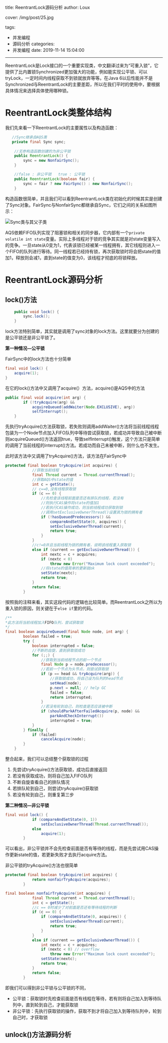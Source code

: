 title: ReentrantLock源码分析
author: Loux

cover: /img/post/25.jpg

tags:

  - 并发编程
  - 源码分析
categories:
  - 并发编程
date: 2019-11-14 15:04:00

---

ReentrantLock是Lock接口的一个重要实现类，中文翻译过来为“可重入锁”，它提供了比内置锁Synchronized更加强大的功能，例如能实现公平锁、可以tryLock，一定时间内线程获取不到锁就放弃等等。在Java 6以后性能并不是Synchronized与ReentrantLock的主要差距，所以在我们平时的使用中，要根据具体情况来选择具体使用哪种锁。

# ReentrantLock类整体结构

我们先来看一下ReentrantLock的主要属性以及构造函数：

```java
   //Sync继承自AQS类 
   private final Sync sync;
    
    //无参构造函数创建的为非公平锁
    public ReentrantLock() {
        sync = new NonfairSync();
    }

    //false : 非公平锁   true : 公平锁 
    public ReentrantLock(boolean fair) {
        sync = fair ? new FairSync() : new NonfairSync();
    }
```

构造函数很简单，并且我们可以看到ReentrantLock类在初始化的时候其实是创建了Sync对象。FairSync与NonfairSync都继承自Sync，它们之间的关系如图所示：

![Sync类与其父子类](/images/image-20191114155322309.png)

AQS依赖FIFO队列实现了阻塞锁和相关的同步器，它内部有一个`private volatile int state`变量。实际上多线程对于锁的竞争其实就是对state变量写入的竞争。一旦state从0变为1，代表该锁已经被某一线程拥有，其它线程则进入一个FIFO的队列进行等待。同一线程若已经持有锁，再次获取锁时将会把state的值加1，释放则会减1，直到state的值变为0，该线程才彻底的将锁释放。

# ReentrantLock源码分析

## lock()方法

```java
    public void lock() {
        sync.lock();
    }
```

lock方法特别简单，其实就是调用了sync对象的lock方法。这里就要分为创建的是公平锁还是非公平锁了。

<b>第一种情况—公平锁</b>

FairSync中的lock方法也十分简单

```java
final void lock() {
    acquire(1);
}
```

在它的lock()方法中又调用了acquire(）方法，acquire()是AQS中的方法

```java
public final void acquire(int arg) {
        if (!tryAcquire(arg) &&
            acquireQueued(addWaiter(Node.EXCLUSIVE), arg))
            selfInterrupt();
    }
```

先执行tryAcquire()方法获取锁，若失败则调用addWaiter()方法将当前线程线程包装为一个Node节点加入FIFO队列中等待尝试获取锁，若成功并导致自己被中断则acquireQueued()方法返回true，导致selfInterrupt()触发，这个方法只是简单的调用了当前线程的interrupt()方法。若成功而自己未被中断，则什么也不发生。

此时该方法中又调用了tryAcquire()方法，该方法在FairSync中

```java
protected final boolean tryAcquire(int acquires) {
            //获取当前线程
            final Thread current = Thread.currentThread();
            //获取AQS中state的值
            int c = getState();
            // c==0,没有线程获取锁
            if (c == 0) {
                //先检查该线程前面是否还有排队的线程，若没有
                //则执行CAS操作将state的值加1
                //若执行CAS操作成功，则当前线程成功获取到锁
                //调用setExclusiveOwnerThread()设置其为锁的拥有者
                if (!hasQueuedPredecessors() &&
                    compareAndSetState(0, acquires)) {
                    setExclusiveOwnerThread(current);
                    return true;
                }
            }
            //c!=0并且当前线程为锁的拥有者，说明该线程重入获取锁
            else if (current == getExclusiveOwnerThread()) {
                int nextc = c + acquires;
                if (nextc < 0)
                    throw new Error("Maximum lock count exceeded");
                //将state的值简单的更新就ok
                setState(nextc);
                return true;
            }
            return false;
        }
```

按照我的注释来看，其实这段代码的逻辑也比较简单。而ReentrantLock之所以为重入锁的原因，则关键在于`else if`里的代码。

```java
/**
*此方法将当前线程加入FIFO队列，尝试获取锁
*/
final boolean acquireQueued(final Node node, int arg) {
        boolean failed = true;
        try {
            boolean interrupted = false;
            //不断的自旋，直到获取锁成功
            for (;;) {
                //获取到当前线程节点的前一个节点
                final Node p = node.predecessor();
                //若前一个节点为头节点，则尝试获取锁
                if (p == head && tryAcquire(arg)) {
                    //获取锁成功，将自己设为队列的head节点
                    setHead(node);
                    p.next = null; // help GC
                    failed = false;
                    return interrupted;
                }
                //若没有轮到自己，则检查是否应该被中断
                if (shouldParkAfterFailedAcquire(p, node) &&
                    parkAndCheckInterrupt())
                    interrupted = true;
            }
        } finally {
            if (failed)
                cancelAcquire(node);
        }
    }
```

整合起来，我们可以总结整个获取锁的过程

1. 先尝试tryAcquire()方法获取锁，成功后直接返回
2. 若没有获取成功，则将自己加入FIFO队列
3. 不断自旋查看自己的排队情况
4. 若排队轮到自己，则尝试tryAcquire()获取锁
5. 若没有轮到自己，则重复第三步

<b>第二种情况—非公平锁</b>

```java
final void lock() {
            if (compareAndSetState(0, 1))
                setExclusiveOwnerThread(Thread.currentThread());
            else
                acquire(1);
        }
```

可以看出，非公平锁并不会先检查前面是否有等待的线程，而是先尝试用CAS操作更新state的值，若更新失败才去执行acquire方法。

非公平锁的tryAcquire()方法也很简单

```java
protected final boolean tryAcquire(int acquires) {
            return nonfairTryAcquire(acquires);
        }

final boolean nonfairTryAcquire(int acquires) {
            final Thread current = Thread.currentThread();
            int c = getState();
            //c == 0时减少了对前面是否还有等待线程的判断
            if (c == 0) {
                if (compareAndSetState(0, acquires)) {
                    setExclusiveOwnerThread(current);
                    return true;
                }
            }
            else if (current == getExclusiveOwnerThread()) {
                int nextc = c + acquires;
                if (nextc < 0) // overflow
                    throw new Error("Maximum lock count exceeded");
                setState(nextc);
                return true;
            }
            return false;
        }
```

即我们可以得到非公平锁与公平锁的不同，

* 公平锁：获取锁时先检查前面是否有线程在等待，若有则将自己加入到等待队列中，直到轮到自己，才能获取锁
* 非公平锁：先执行获取锁的操作，获取不到才将自己加入到等待队列中，轮到自己时，才获取锁

## unlock()方法源码分析



